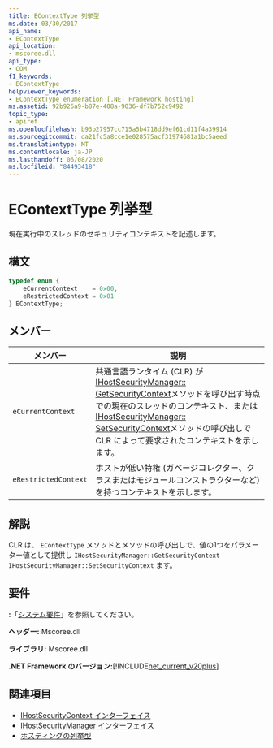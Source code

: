 ```yaml
---
title: EContextType 列挙型
ms.date: 03/30/2017
api_name:
- EContextType
api_location:
- mscoree.dll
api_type:
- COM
f1_keywords:
- EContextType
helpviewer_keywords:
- EContextType enumeration [.NET Framework hosting]
ms.assetid: 92b926a9-b87e-408a-9036-df7b752c9492
topic_type:
- apiref
ms.openlocfilehash: b93b27957cc715a5b4718dd9ef61cd11f4a39914
ms.sourcegitcommit: da21fc5a8cce1e028575acf31974681a1bc5aeed
ms.translationtype: MT
ms.contentlocale: ja-JP
ms.lasthandoff: 06/08/2020
ms.locfileid: "84493418"
---
```

# <a name="econtexttype-enumeration"></a>EContextType 列挙型
現在実行中のスレッドのセキュリティコンテキストを記述します。  
  
## <a name="syntax"></a>構文  
  
```cpp  
typedef enum {  
    eCurrentContext    = 0x00,  
    eRestrictedContext = 0x01  
} EContextType;  
```  
  
## <a name="members"></a>メンバー  
  
|メンバー|説明|  
|------------|-----------------|  
|`eCurrentContext`|共通言語ランタイム (CLR) が[IHostSecurityManager:: GetSecurityContext](ihostsecuritymanager-getsecuritycontext-method.md)メソッドを呼び出す時点での現在のスレッドのコンテキスト、または[IHostSecurityManager:: SetSecurityContext](ihostsecuritymanager-setsecuritycontext-method.md)メソッドの呼び出しで CLR によって要求されたコンテキストを示します。|  
|`eRestrictedContext`|ホストが低い特権 (ガベージコレクター、クラスまたはモジュールコンストラクターなど) を持つコンテキストを示します。|  
  
## <a name="remarks"></a>解説  
 CLR は、 `EContextType` メソッドとメソッドの呼び出しで、値の1つをパラメーター値として提供し `IHostSecurityManager::GetSecurityContext` `IHostSecurityManager::SetSecurityContext` ます。  
  
## <a name="requirements"></a>要件  
 **:**「[システム要件](../../get-started/system-requirements.md)」を参照してください。  
  
 **ヘッダー:** Mscoree.dll  
  
 **ライブラリ:** Mscoree.dll  
  
 **.NET Framework のバージョン:**[!INCLUDE[net_current_v20plus](../../../../includes/net-current-v20plus-md.md)]  
  
## <a name="see-also"></a>関連項目

- [IHostSecurityContext インターフェイス](ihostsecuritycontext-interface.md)
- [IHostSecurityManager インターフェイス](ihostsecuritymanager-interface.md)
- [ホスティングの列挙型](hosting-enumerations.md)
